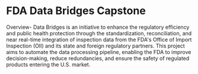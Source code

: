 # FDA Data Bridges Capstone

Overview-
Data Bridges is an initiative to enhance the regulatory efficiency and public health protection through the standardization, reconciliation, and near real-time integration of inspection data from the FDA's Office of Import Inspection (OII) and its state and foreign regulatory partners. This project aims to automate the data processing pipeline, enabling the FDA to improve decision-making, reduce redundancies, and ensure the safety of regulated products entering the U.S. market.
